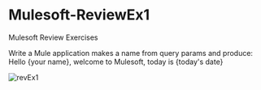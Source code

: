 # Mulesoft-ReviewEx1
Mulesoft Review Exercises


Write a Mule application makes a name from query params and produce:
      Hello {your name}, welcome to Mulesoft, today is {today's date}
      
      
![revEx1](https://user-images.githubusercontent.com/86385131/123178817-a02ff580-d44d-11eb-8c3e-bc5d1a931a20.png)
